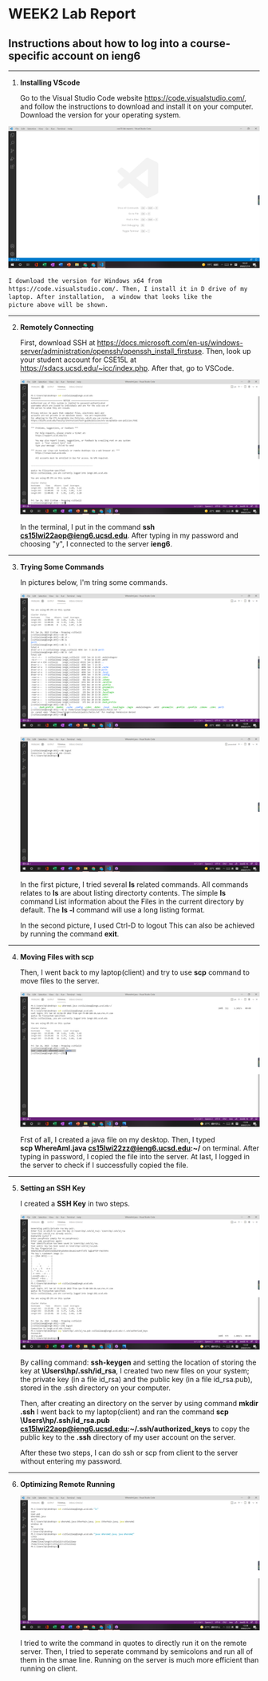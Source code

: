 # **WEEK2 Lab Report**

## Instructions about how to log into a course-specific account on ieng6 
***

1. **Installing VScode** 

    Go to the Visual Studio Code website https://code.visualstudio.com/, and follow the instructions to download and install it on your computer. Download the version for your       operating system.

  ![Image](LW2P1.png)

    I download the version for Windows x64 from https://code.visualstudio.com/. Then, I install it in D drive of my laptop. After installation,  a window that looks like the         picture above will be shown.
***
2. **Remotely Connecting**

   First, download SSH at https://docs.microsoft.com/en-us/windows-server/administration/openssh/openssh_install_firstuse. Then, look up your student account for CSE15L at          https://sdacs.ucsd.edu/~icc/index.php. After that, go to VSCode. 

    ![Image](LW2P2.png)

    In the terminal, I put in the command  **ssh cs15lwi22aop@ieng6.ucsd.edu**. After typing in my password and choosing "y", I connected to the server **ieng6**.
***
3. **Trying Some Commands**

    In pictures below, I'm tring some commands. 

    ![Image](LW2P3.png)

    ![Image](LW2P4.png)

    In the first picture, I tried several **ls** related commands. All commands relates to **ls** are about listing directorty contents. The simple **ls** command  List             information about the Files in the current directory by  default. The **ls -l** command will use a long listing format. 

    In the second picture, I used Ctrl-D to logout This can also be achieved by running the command **exit**.
***
4. **Moving Files with scp**

    Then, I went back to my laptop(client) and try to use **scp** command to move files to the server. 

    ![Image](LW2P5.png)

    Frst of all, I created a java file on my desktop. Then, I typed                                                       
    **scp WhereAmI.java cs15lwi22zz@ieng6.ucsd.edu:~/** on terminal. After typing in password, I copied the file into the server. At last, I logged in the server to check if I       successfully copied the file. 
***
5. **Setting an SSH Key** 

    I created a **SSH Key** in two steps.

    ![Image](LW2P6.png)

    By calling command: **ssh-keygen** and setting the location of storing the key at **\Users\hp/.ssh/id_rsa**,
    I created two new files on your system; the private key (in a file id_rsa) and the public key (in a file id_rsa.pub), stored in the .ssh directory on your computer.

    Then, after creating an directory on the server by using command **mkdir .ssh** I went back to my laptop(client) and ran the command 
    **scp \Users\hp/.ssh/id_rsa.pub cs15lwi22aop@ieng6.ucsd.edu:~/.ssh/authorized_keys** to copy the public key to the **.ssh** directory of my user account on the server.

    After these two steps, I can do ssh or scp from client to the server without entering my password.
***
6. **Optimizing Remote Running**

    ![Image](https://github.com/RyanRongY/cse15l-lab-reports/blob/main/LW2P7.png)

    I tried to write the command in quotes to directly run it on the remote server. 
    Then, I tried to seperate command by semicolons and run all of them in the smae line. Running on the server is much more efficient than running on client. 

